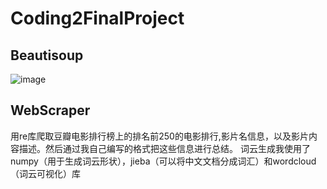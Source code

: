 # Coding2FinalProject

## Beautisoup
![image](https://user-images.githubusercontent.com/119497753/227047827-dd684a8d-b04d-458c-b307-678d62397cdb.png)

## WebScraper
用re库爬取豆瓣电影排行榜上的排名前250的电影排行,影片名信息，以及影片内容描述。然后通过我自己编写的格式把这些信息进行总结。
词云生成我使用了numpy（用于生成词云形状），jieba（可以将中文文档分成词汇）和wordcloud（词云可视化）库
